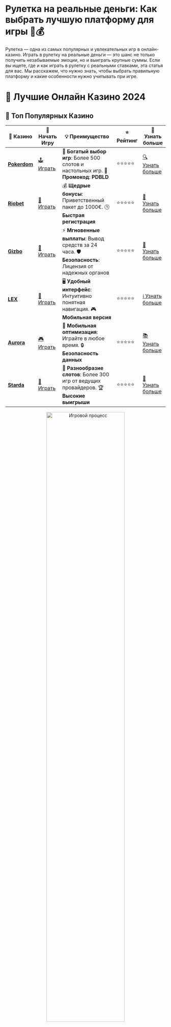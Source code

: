 # **Рулетка на реальные деньги: Как выбрать лучшую платформу для игры 🎡💰**

Рулетка — одна из самых популярных и увлекательных игр в онлайн-казино. Играть в рулетку на реальные деньги — это шанс не только получить незабываемые эмоции, но и выиграть крупные суммы. Если вы ищете, где и как играть в рулетку с реальными ставками, эта статья для вас. Мы расскажем, что нужно знать, чтобы выбрать правильную платформу и какие особенности нужно учитывать при игре.

# 🎰 Лучшие Онлайн Казино 2024

## 🌟 Топ Популярных Казино

| 🎲 **Казино** | 🔗 **Начать Игру** | 💡 **Преимущество** | ⭐ **Рейтинг** | 🔗 **Узнать больше** |
|--------------|---------------------|---------------------|----------------|----------------------|
| [**Pokerdom**](https://brandplay.link/4k77v2yx) | [🕹️ Играть](https://brandplay.link/4k77v2yx) | 🎉 **Богатый выбор игр**: Более 500 слотов и настольных игр. 🎁 **Промокод**: **PDBLD** | ⭐⭐⭐⭐⭐ | [🔍 Узнать больше](https://brandplay.link/4k77v2yx) |
| [**Riobet**](https://brandplay.link/7xBLTPyj) | [🎰 Играть](https://brandplay.link/7xBLTPyj) | 💰 **Щедрые бонусы**: Приветственный пакет до 1000€. 🕒 **Быстрая регистрация** | ⭐⭐⭐⭐⭐ | [📖 Узнать больше](https://brandplay.link/7xBLTPyj) |
| [**Gizbo**](https://brandplay.link/bprXw4YV) | [🎲 Играть](https://brandplay.link/bprXw4YV) | ⚡ **Мгновенные выплаты**: Вывод средств за 24 часа. 🛡️ **Безопасность**: Лицензия от надежных органов | ⭐⭐⭐⭐⭐ | [📝 Узнать больше](https://brandplay.link/bprXw4YV) |
| [**LEX**](https://brandplay.link/zW4hdDFV) | [🤑 Играть](https://brandplay.link/zW4hdDFV) | 🖥️ **Удобный интерфейс**: Интуитивно понятная навигация. 🎮 **Мобильная версия** | ⭐⭐⭐⭐⭐ | [ℹ️ Узнать больше](https://brandplay.link/zW4hdDFV) |
| [**Aurora**](https://10trafic-stat2.com/click/668546556bcc6313411604bd/6766/13032/subaccount) | [🎮 Играть](https://10trafic-stat2.com/click/668546556bcc6313411604bd/6766/13032/subaccount) | 📱 **Мобильная оптимизация**: Играйте в любое время. 🔒 **Безопасность данных** | ⭐⭐⭐⭐⭐ | [📚 Узнать больше](https://10trafic-stat2.com/click/668546556bcc6313411604bd/6766/13032/subaccount) |
| [**Starda**](https://brandplay.link/fB7xwRFL) | [🎯 Играть](https://brandplay.link/fB7xwRFL) | 🎰 **Разнообразие слотов**: Более 300 игр от ведущих провайдеров. 🏆 **Высокие выигрыши** | ⭐⭐⭐⭐⭐ | [🔎 Узнать больше](https://brandplay.link/fB7xwRFL) |

<div align="center">
    <img src="https://i.pinimg.com/originals/87/9e/b9/879eb9354dd0699582408b68f2e253b2.gif" alt="Игровой процесс" width="70%">
</div>

## 💎 Лучшие Бонусы и Акции

| 🎲 **Казино** | 🔗 **Начать Игру** | 💡 **Преимущество** | ⭐ **Рейтинг** | 🔗 **Узнать больше** |
|--------------|---------------------|---------------------|----------------|----------------------|
| [**Kometa**](https://brandplay.link/8ZymQJV8) | [🎰 Играть](https://brandplay.link/8ZymQJV8) | 🎁 **Эксклюзивные бонусы**: Регулярные акции и промо. 🔄 **Программы лояльности** | ⭐⭐⭐⭐☆ | [🔍 Узнать больше](https://brandplay.link/8ZymQJV8) |
| [**R7**](https://brandplay.link/bMd3Yjsw) | [🕹️ Играть](https://brandplay.link/bMd3Yjsw) | 🕒 **Круглосуточная поддержка**: Всегда на связи. 💸 **Высокие лимиты** | ⭐⭐⭐⭐☆ | [📖 Узнать больше](https://brandplay.link/bMd3Yjsw) |
| [**7K**](https://brandplay.link/BvQyFShp) | [🎲 Играть](https://brandplay.link/BvQyFShp) | 🌟 **Эксклюзивные бонусы**: Только для VIP игроков. 🎉 **Сезонные акции** | ⭐⭐⭐⭐☆ | [📝 Узнать больше](https://brandplay.link/BvQyFShp) |
| [**Kent**](https://brandplay.link/Fv2WP3js) | [🤑 Играть](https://brandplay.link/Fv2WP3js) | 📈 **Высокий RTP**: Более 98%. 💼 **Профессиональная поддержка** | ⭐⭐⭐⭐☆ | [ℹ️ Узнать больше](https://brandplay.link/Fv2WP3js) |
| [**1Xslots**](https://brandplay.link/hSB1khtr) | [🎮 Играть](https://brandplay.link/hSB1khtr) | 🎉 **Множество акций**: Еженедельные бонусы и турниры. 🛡️ **Безопасность** | ⭐⭐⭐⭐☆ | [📚 Узнать больше](https://brandplay.link/hSB1khtr) |
| [**Gama**](https://brandplay.link/j6NMKsDz) | [🎯 Играть](https://brandplay.link/j6NMKsDz) | 🔍 **Интуитивный интерфейс**: Легкость использования. 🏅 **Престижные турниры** | ⭐⭐⭐⭐☆ | [🔎 Узнать больше](https://brandplay.link/j6NMKsDz) |

<div align="center">
    <img src="https://i.pinimg.com/originals/87/9e/b9/879eb9354dd0699582408b68f2e253b2.gif" alt="Игровой процесс" width="70%">
</div>

## 🚀 Быстрые Выигрыши и Поддержка

| 🎲 **Казино** | 🔗 **Начать Игру** | 💡 **Преимущество** | ⭐ **Рейтинг** | 🔗 **Узнать больше** |
|--------------|---------------------|---------------------|----------------|----------------------|
| [**Onion**](https://brandplay.link/zBGRVpQ9) | [🎰 Играть](https://brandplay.link/zBGRVpQ9) | 🤑 **Низкие ставки**: Идеально для начинающих. 🔄 **Быстрые выводы** | ⭐⭐⭐⭐☆ | [🔍 Узнать больше](https://brandplay.link/zBGRVpQ9) |
| [**Чемпион**](https://temon-gter.cfd/go/lRq?p80412p304504pcc44t17455) | [🕹️ Играть](https://temon-gter.cfd/go/lRq?p80412p304504pcc44t17455) | 🏅 **Лояльная программа**: Награды за активность. 🎁 **Ежемесячные бонусы** | ⭐⭐⭐⭐☆ | [📖 Узнать больше](https://temon-gter.cfd/go/lRq?p80412p304504pcc44t17455) |
| [**Vavada**](https://vavadapartner.pro/?promo=ea5c9275-6854-4505-94fc-95ab18221945-linkb2) | [🎲 Играть](https://vavadapartner.pro/?promo=ea5c9275-6854-4505-94fc-95ab18221945-linkb2) | 🚀 **Быстрая регистрация**: Начните играть мгновенно. 🔐 **Безопасные транзакции** | ⭐⭐⭐⭐☆ | [📝 Узнать больше](https://vavadapartner.pro/?promo=ea5c9275-6854-4505-94fc-95ab18221945-linkb2) |
| [**Friends**](https://gofriends.kim/linkb2) | [🤑 Играть](https://gofriends.kim/linkb2) | 🤝 **Социальные игры**: Играйте с друзьями. 🌐 **Мультиплатформенность** | ⭐⭐⭐⭐☆ | [ℹ️ Узнать больше](https://gofriends.kim/linkb2) |
| [**1WIN**](https://brandplay.link/smXVpBbG) | [🎮 Играть](https://brandplay.link/smXVpBbG) | 🏆 **Спортивные ставки**: Широкий выбор видов спорта. 💵 **Высокие коэффициенты** | ⭐⭐⭐⭐☆ | [📚 Узнать больше](https://brandplay.link/smXVpBbG) |
| [**Drip**](https://drp-ircp01.com/c07e6a3db) | [🎯 Играть](https://drp-ircp01.com/c07e6a3db) | 🌐 **Инновационные игры**: Новейшие игровые технологии. 🛡️ **Высокая безопасность** | ⭐⭐⭐⭐☆ | [🔎 Узнать больше](https://drp-ircp01.com/c07e6a3db) |
| [**JoyCasino**](https://rpc30.call2me.pro/?/ru/registration?apkpop=0&partner=p24970p3291217pc98f) | [🎰 Играть](https://rpc30.call2me.pro/?/ru/registration?apkpop=0&partner=p24970p3291217pc98f) | 🎁 **Приятные бонусы**: Ежедневные акции и подарки. 🕹️ **Разнообразие игр** | ⭐⭐⭐⭐☆ | [🔍 Узнать больше](https://rpc30.call2me.pro/?/ru/registration?apkpop=0&partner=p24970p3291217pc98f) |

<div align="center">
    <img src="https://i.pinimg.com/originals/87/9e/b9/879eb9354dd0699582408b68f2e253b2.gif" alt="Игровой процесс" width="70%">
</div>
---

✨ **Выбирайте лучшее казино для себя и наслаждайтесь игрой! Удачи!** ✨
![Рулетка на реальные деньги](https://i.pinimg.com/originals/a9/29/6e/a9296ea1cf6a7c20a985e593451f0323.png)

## Зачем играть в рулетку на реальные деньги? 🎰💵

Рулетка привлекает игроков своей простой, но захватывающей механикой. Ставки могут быть небольшими или крупными, а вероятность выигрыша зависит от стратегии игрока и удачи. Игра на реальные деньги позволяет не только весело провести время, но и приумножить свой капитал.

### Преимущества игры в рулетку на реальные деньги:
- **Высокие выигрыши**: В рулетке на реальные деньги можно выиграть значительные суммы, особенно при удачных ставках.
- **Невероятное волнение**: Ощущение азарта и ожидания, когда шарик остановится на нужном секторе, невозможно передать.
- **Разнообразие вариантов игры**: Есть европейская, американская и французская рулетки, каждая из которых имеет свои особенности.
- **Множество бонусов**: Многие онлайн-казино предлагают бонусы и фриспины для игры в рулетку, что увеличивает шансы на выигрыш.

## Как выбрать казино для игры в рулетку на реальные деньги? 🎯

Есть несколько важных факторов, которые помогут вам выбрать надежную платформу для игры в рулетку на реальные деньги.

### 1. **Лицензия и безопасность**
Убедитесь, что выбранное вами онлайн-казино имеет лицензию от авторитетного регулирующего органа. Это гарантирует честность и безопасность игры. Также важно, чтобы сайт использовал современные методы защиты ваших данных и финансов.

### 2. **Ассортимент рулеток**
Не все онлайн-казино предлагают одинаковое разнообразие рулеток. Важно выбирать платформу с несколькими разновидностями этой игры, такими как европейская, французская и американская рулетка. Некоторые казино также предлагают рулетку с живыми дилерами, что приближает игровой процесс к настоящему казино.

### 3. **Бонусы и акции**
Многие казино предлагают бонусы на первый депозит, фриспины и другие акции, которые можно использовать при игре в рулетку. Это отличная возможность увеличить свой баланс и повысить шансы на победу.

### 4. **Методы оплаты и вывода средств**
Для игры на реальные деньги важно, чтобы казино поддерживало удобные методы пополнения счета и вывода средств. Популярные варианты — банковские карты, электронные кошельки, криптовалюты и другие способы.

### 5. **Поддержка клиентов**
Надежная служба поддержки — это важный элемент. Убедитесь, что казино предоставляет круглосуточную поддержку через чат, телефон или email, чтобы быстро решить любые вопросы.

## Стратегии игры в рулетку на реальные деньги 🧠💡

Хотя рулетка — это игра на удачу, существуют стратегии, которые могут помочь вам повысить ваши шансы на выигрыш.

### 1. **Система Мартингейла**
Одна из самых популярных стратегий, которая основывается на увеличении ставки после каждого проигрыша. В случае выигрыша ставка возвращается к первоначальной.

### 2. **Система Фибоначчи**
Стратегия, основанная на числовой последовательности Фибоначчи. Вы увеличиваете ставку, следуя этой последовательности, и уменьшаете ставку после выигрыша.

### 3. **Ставки на внешние зоны**
Ставки на черное/красное, четное/нечетное или высокие/низкие числа имеют почти 50% шанс на выигрыш. Это одна из самых безопасных стратегий для начинающих.

## Как играть безопасно и ответственно? ⚖️

1. **Выбирайте только лицензированные казино**. Это гарантия того, что игра будет честной и безопасной.
2. **Играйтe ответственно**. Устанавливайте лимиты на депозиты и ставки, чтобы избежать лишних финансовых потерь.
3. **Изучите правила и стратегии**. Знание правил и основных стратегий поможет вам принимать обоснованные решения при ставках.

## Заключение: Где играть в рулетку на реальные деньги? 🎉

Если вы хотите испытать удачу и выиграть деньги, играя в рулетку, важно выбрать проверенное и надежное онлайн-казино. Ищите платформы с лицензией, разнообразием рулеток и бонусами для игроков. Также не забывайте об ответственной игре и придерживайтесь бюджета.

Играйтесь ответственно, и пусть удача будет на вашей стороне! 🍀🎯
